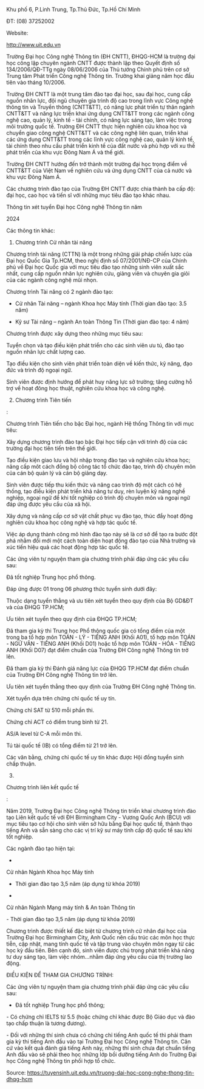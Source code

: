 Khu phố 6, P.Linh Trung, Tp.Thủ Đức, Tp.Hồ Chí Minh

ĐT: (08) 37252002

Website:

http://www.uit.edu.vn

Trường Đại học Công nghệ Thông tin (ĐH CNTT), ĐHQG-HCM là trường đại học công lập chuyên ngành CNTT được thành lập theo Quyết định số 134/2006/QĐ-TTg ngày 08/06/2006 của Thủ tướng Chính phủ trên cơ sở Trung tâm Phát triển Công nghệ Thông tin. Trường khai giảng năm học đầu tiên vào tháng 10/2006.

Trường ĐH CNTT là một trung tâm đào tạo đại học, sau đại học, cung cấp nguồn nhân lực, đội ngũ chuyên gia trình độ cao trong lĩnh vực Công nghệ thông tin và Truyền thông (CNTT&TT), có năng lực phát triển tự thân ngành CNTT&TT và năng lực triển khai ứng dụng CNTT&TT trong các ngành công nghệ cao, quản lý, kinh tế - tài chính, có năng lực sáng tạo, làm việc trong môi trường quốc tế. Trường ĐH CNTT thực hiện nghiên cứu khoa học và chuyển giao công nghệ CNTT&TT và các công nghệ liên quan, triển khai các ứng dụng CNTT&TT trong các lĩnh vực công nghệ cao, quản lý kinh tế, tài chính theo nhu cầu phát triển kinh tế của đất nước và phù hợp với xu thế phát triển của khu vực Đông Nam Á và thế giới.

Trường ĐH CNTT hướng đến trở thành một trường đại học trọng điểm về CNTT&TT của Việt Nam về nghiên cứu và ứng dụng CNTT của cả nước và khu vực Đông Nam Á.

Các chương trình đào tạo của Trường ĐH CNTT được chia thành ba cấp độ: đại học, cao học và tiến sĩ với những mục tiêu đào tạo khác nhau.

Thông tin xét tuyển Đại học Công nghệ Thông tin năm

2024

Các thông tin khác:

1. Chương trình Cử nhân tài năng

Chương trình tài năng (CTTN) là một trong những giải pháp chiến lược của Đại học Quốc Gia Tp.HCM, theo nghị định số 07/2001/NĐ-CP của Chính phủ về Đại học Quốc gia với mục tiêu đào tạo những sinh viên xuất sắc nhất, cung cấp nguồn nhân lực nghiên cứu, giảng viên và chuyên gia giỏi của các ngành công nghệ mũi nhọn.

Chương trình Tài năng có 2 ngành đào tạo:

- Cử nhân Tài năng – ngành Khoa học Máy tính (Thời gian đào tạo: 3.5 năm)

- Kỹ sư Tài năng – ngành An toàn Thông Tin (Thời gian đào tạo: 4 năm)

Chương trình được xây dựng theo những mục tiêu sau:

Tuyển chọn và tạo điều kiện phát triển cho các sinh viên ưu tú, đào tạo nguồn nhân lực chất lượng cao.

Tạo điều kiện cho sinh viên phát triển toàn diện về kiến thức, kỹ năng, đạo đức và trình độ ngoại ngữ.

Sinh viên được định hướng để phát huy năng lực sở trường; tăng cường hỗ trợ về hoạt đông học thuật, nghiên cứu khoa học và công nghệ.

2. Chương trình Tiên tiến

:

Chương trình Tiên tiến cho bậc Đại học, ngành Hệ thống Thông tin với mục tiêu:

Xây dựng chương trình đào tạo bậc Đại học tiếp cận với trình độ của các trường đại học tiên tiến trên thế giới.

Tạo điều kiện giao lưu và hội nhập trong đào tạo và nghiên cứu khoa học; nâng cấp môt cách đồng bộ công tác tổ chức đào tạo, trình độ chuyên môn của cán bộ quản lý và cán bộ giảng dạy.

Sinh viên được tiếp thu kiến thức và nâng cao trình độ một cách có hệ thống, tạo điều kiện phát triển khả năng tư duy, rèn luyện kỹ năng nghề nghiệp, ngoại ngữ để khi tốt nghiệp có trình độ chuyên môn và ngoại ngữ đáp ứng được yêu cầu của xã hội.

Xây dựng và nâng cấp cơ sở vật chất phục vụ đào tạo, thúc đẩy hoạt động nghiên cứu khoa học công nghệ và hợp tác quốc tế.

Việc áp dụng thành công mô hình đào tạo này sẽ là cơ sở để tạo ra bước đột phá nhằm đổi mới một cách toàn diện hoạt động đào tạo của Nhà trường và xúc tiến hiệu quả các hoạt động hợp tác quốc tế.

Các ứng viên tự nguyện tham gia chương trình phải đáp ứng các yêu cầu sau:

Đã tốt nghiệp Trung học phổ thông.

Đáp ứng được 01 trong 06 phương thức tuyển sinh dưới đây:

Thuộc dạng tuyển thẳng và ưu tiên xét tuyển theo quy định của Bộ GD&ĐT và của ĐHQG TP.HCM;

Ưu tiên xét tuyển theo quy định của ĐHQG TP.HCM;

Đã tham gia kỳ thi Trung học Phổ thông quốc gia có tổng điểm của một trong ba tổ hợp môn TOÁN - LÝ - TIẾNG ANH (Khối A01), tổ hợp môn TOÁN - NGỮ VĂN - TIẾNG ANH (Khối D01) hoặc tổ hợp môn TOÁN - HÓA - TIẾNG ANH (Khối D07) đạt điểm chuẩn của Trường ĐH Công nghệ Thông tin trở lên.

Đã tham gia kỳ thi Đánh giá năng lực của ĐHQG TP.HCM đạt điểm chuẩn của Trường ĐH Công nghệ Thông tin trở lên.

Ưu tiên xét tuyển thẳng theo quy định của Trường ĐH Công nghệ Thông tin.

Xét tuyển dựa trên chứng chỉ quốc tế uy tín.

Chứng chỉ SAT từ 510 mỗi phần thi.

Chứng chỉ ACT có điểm trung bình từ 21.

AS/A level từ C-A mỗi môn thi.

Tú tài quốc tế (IB) có tổng điểm từ 21 trở lên.

Các văn bằng, chứng chỉ quốc tế uy tín khác được Hội đồng tuyển sinh chấp thuận.

3.

Chương trình liên kết quốc tế

:

Năm 2019, Trường Đại học Công nghệ Thông tin triển khai chương trình đào tạo Liên kết quốc tế với ĐH Birmingham City - Vương Quốc Anh (BCU) với mục tiêu tạo cơ hội cho sinh viên sở hữu bằng Đại học quốc tế, thành thạo tiếng Anh và sẵn sàng cho các vị trí kỹ sư máy tính cấp độ quốc tế sau khi tốt nghiệp.

Các ngành đào tạo hiện tại:

-

Cử nhân Ngành Khoa học Máy tính

- Thời gian đào tạo 3,5 năm (áp dụng từ khóa 2019)

-

Cử nhân Ngành Mạng máy tính & An toàn Thông tin

- Thời gian đào tạo 3,5 năm (áp dụng từ khóa 2019)

Chương trình được thiết kế đặc biệt từ chương trình cử nhân đại học của Trường Đại học Birmingham City, Anh Quốc nên cấu trúc các môn học thực tiễn, cập nhật, mang tính quốc tế và tập trung vào chuyên môn ngay từ các học kỳ đầu tiên. Bên cạnh đó, sinh viên được chú trọng phát triển khả năng tư duy sáng tạo, làm việc nhóm…nhằm đáp ứng yêu cầu của thị trường lao động.

ĐIỀU KIỆN ĐỂ THAM GIA CHƯƠNG TRÌNH:

Các ứng viên tự nguyện tham gia chương trình phải đáp ứng các yêu cầu sau:

- Đã tốt nghiệp Trung học phổ thông;

- Có chứng chỉ IELTS từ 5.5 (hoặc chứng chỉ khác được Bộ Giáo dục và đào tạo chấp thuận là tương đương).

- Đối với những thí sinh chưa có chứng chỉ tiếng Anh quốc tế thì phải tham gia kỳ thi tiếng Anh đầu vào tại Trường Đại học Công nghệ Thông tin. Căn cứ vào kết quả đánh giá tiếng Anh này, những thí sinh chưa đạt chuẩn tiếng Anh đầu vào sẽ phải theo học những lớp bồi dưỡng tiếng Anh do Trường Đại học Công nghệ Thông tin phối hợp tổ chức.

Source: https://tuyensinh.uit.edu.vn/truong-dai-hoc-cong-nghe-thong-tin-dhqg-hcm